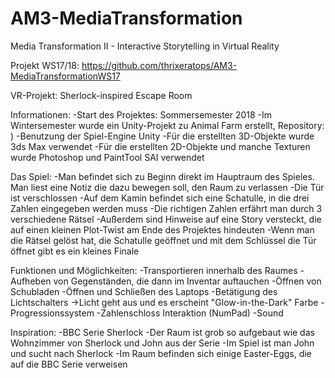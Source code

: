 # AM3-MediaTransformation
Media Transformation II - Interactive Storytelling in Virtual Reality

Projekt WS17/18: https://github.com/thrixeratops/AM3-MediaTransformationWS17

VR-Projekt: Sherlock-inspired Escape Room

Informationen:  -Start des Projektes: Sommersemester 2018
                -Im Wintersemester wurde ein Unity-Projekt zu Animal Farm erstellt, Repository: )
                -Benutzung der Spiel-Engine Unity
                -Für die erstellten 3D-Objekte wurde 3ds Max verwendet
                -Für die erstellten 2D-Objekte und manche Texturen wurde Photoshop und PaintTool SAI verwendet
                
Das Spiel:      -Man befindet sich zu Beginn direkt im Hauptraum des Spieles. Man liest eine Notiz die dazu bewegen soll,
                den Raum zu verlassen
                -Die Tür ist verschlossen
                -Auf dem Kamin befindet sich eine Schatulle, in die drei Zahlen eingegeben werden muss
                -Die richtigen Zahlen erfährt man durch 3 verschiedene Rätsel
                -Außerdem sind Hinweise auf eine Story versteckt, die auf einen kleinen Plot-Twist am Ende des Projektes hindeuten
                -Wenn man die Rätsel gelöst hat, die Schatulle geöffnet und mit dem Schlüssel die Tür öffnet gibt es ein kleines Finale
                
Funktionen und Möglichkeiten:
                -Transportieren innerhalb des Raumes
                -Aufheben von Gegenständen, die dann im Inventar auftauchen
                -Öffnen von Schubladen
                -Öffnen und Schließen des Laptops
                -Betätigung des Lichtschalters ->Licht geht aus und es erscheint "Glow-in-the-Dark" Farbe
                -Progressionssystem
                -Zahlenschloss Interaktion (NumPad)
                -Sound
                
Inspiration:    -BBC Serie Sherlock
                -Der Raum ist grob so aufgebaut wie das Wohnzimmer von Sherlock und John aus der Serie
                -Im Spiel ist man John und sucht nach Sherlock
                -Im Raum befinden sich einige Easter-Eggs, die auf die BBC Serie verweisen
